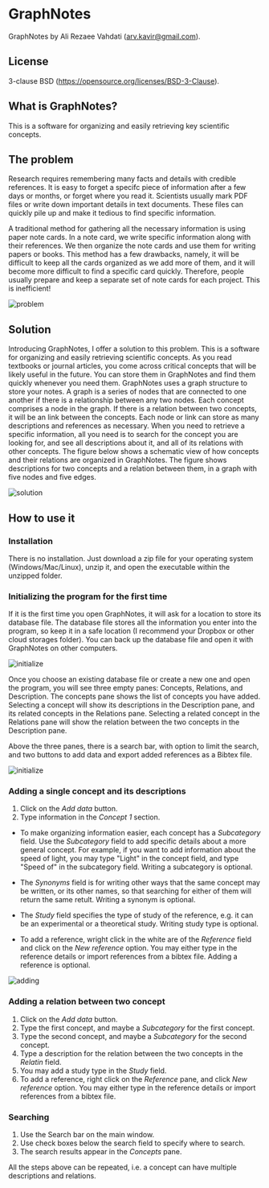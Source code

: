 GraphNotes
==========

GraphNotes by Ali Rezaee Vahdati (arv.kavir@gmail.com).

License
-------
3-clause BSD (https://opensource.org/licenses/BSD-3-Clause).

What is GraphNotes?
--------------

This is a software for organizing and easily retrieving key scientific concepts.

The problem
-----------

Research requires remembering many facts and details with credible references. It is easy to forget a specifc piece of information after a few days or months, or forget where you read it. Scientists usually mark PDF files or write down important details in text documents. These files can quickly pile up and make it tedious to find specific information.

A traditional method for gathering all the necessary information is using paper note cards. In a note card, we write specific information along with their references. We then organize the note cards and use them for writing papers or books. This method has a few drawbacks, namely, it will be difficult to keep all the cards organized as we add more of them, and it will become more difficult to find a specific card quickly. Therefore, people usually prepare and keep a separate set of note cards for each project. This is inefficient!

![problem](https://bytebucket.org/kavir1698/graphnotes/raw/06c77491297384c113c69e368ef8ccef6bf8a737/figures/rnotes.jpg)


Solution
--------

Introducing GraphNotes, I offer a solution to this problem. This is a software for organizing and easily retrieving scientific concepts. As you read textbooks or journal articles, you come across critical concepts that will be likely useful in the future. You can store them in GraphNotes and find them quickly whenever you need them. GraphNotes uses a graph structure to store your notes. A graph is a series of nodes that are connected to one another if there is a relationship between any two nodes. Each concept comprises a node in the graph. If there is a relation between two concepts, it will be an link between the concepts. Each node or link can store as many descriptions and references as necessary. When you need to retrieve a specific information, all you need is to search for the concept you are looking for, and see all descriptions about it, and all of its relations with other concepts. The figure below shows a schematic view of how concepts and their relations are organized in GraphNotes. The figure shows descriptions for two concepts and a relation between them, in a graph with five nodes and five edges.

![solution](https://bytebucket.org/kavir1698/graphnotes/raw/06c77491297384c113c69e368ef8ccef6bf8a737/figures/graphnotesconcept.png)


How to use it
-------------

### Installation

There is no installation. Just download a zip file for your operating system (Windows/Mac/Linux), unzip it, and open the executable within the unzipped folder.

### Initializing the program for the first time

If it is the first time you open GraphNotes, it will ask for a location to store its database file. The database file stores all the information you enter into the program, so keep it in a safe location (I recommend your Dropbox or other cloud storages folder). You can back up the database file and open it with GraphNotes on other computers.

![initialize](https://bytebucket.org/kavir1698/graphnotes/raw/06c77491297384c113c69e368ef8ccef6bf8a737/figures/fig01.png)

Once you choose an existing database file or create a new one and open the program, you will see three empty panes: Concepts, Relations, and Description. The concepts pane shows the list of concepts you have added. Selecting a concept will show its descriptions in the Description pane, and its related concepts in the Relations pane. Selecting a related concept in the Relations pane will show the relation between the two concepts in the Description pane.

Above the three panes, there is a search bar, with option to limit the search, and two buttons to add data and export added references as a Bibtex file.

![initialize](https://bytebucket.org/kavir1698/graphnotes/raw/06c77491297384c113c69e368ef8ccef6bf8a737/figures/fig02.png)


### Adding a single concept and its descriptions

1. Click on the _Add data_ button.
2. Type information in the _Concept 1_ section.

  * To make organizing information easier, each concept has a _Subcategory_ field. Use the _Subcategory_ field to add specific details about a more general concept. For example, if you want to add information about the speed of light, you may type "Light" in the concept field, and type "Speed of" in the subcategory field. Writing a subcategory is optional.

  * The _Synonyms_ field is for writing other ways that the same concept may be written, or its other names, so that searching for either of them will return the same retult. Writing a synonym is optional.

  * The _Study_ field specifies the type of study of the reference, e.g. it can be an experimental or a theoretical study. Writing study type is optional.

  * To add a reference, wright click in the white are of the _Reference_ field and click on the _New reference_ option. You may either type in the reference details or import references from a bibtex file. Adding a reference is optional.

![adding](https://bytebucket.org/kavir1698/graphnotes/raw/06c77491297384c113c69e368ef8ccef6bf8a737/figures/fig03.png)


### Adding a relation between two concept

1. Click on the _Add data_ button.
2.  Type the first concept, and maybe a _Subcategory_ for the first concept.
3.  Type the second concept, and maybe a <i> Subcategory </i> for the second concept.
4.  Type a description for the relation between the two concepts in the _Relatin_ field.
5.  You may add a study type in the _Study_ field.
6.  To add a reference, right click on the _Reference_ pane, and click _New reference_ option. You may either type in the reference details or import references from a bibtex file.

### Searching
1. Use the Search bar on the main window.
2. Use check boxes below the search field to specify where to search.
3. The search results appear in the _Concepts_ pane.

All the steps above can be repeated, i.e. a concept can have multiple descriptions and relations.